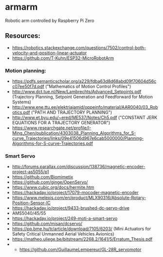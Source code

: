 # armarm
Robotic arm controlled by Raspberry Pi Zero

## Resources:
* https://robotics.stackexchange.com/questions/7502/control-both-velocity-and-position-linear-actuator
* https://github.com/T-Kuhn/ESP32-MicroRobotArm

### Motion planning:
* https://pdfs.semanticscholar.org/a229/fdba63d8d68abd09f70604d56cc07ee50f7d.pdf ("Mathematics of Motion Control Profiles")
* http://www.dct.tue.nl/New/Lambrechts/Advanced_Setpoints.pdf (Trajectory Planning, Setpoint Generation
and Feedforward for Motion Systems)
* http://www.ene.ttu.ee/elektriajamid/oppeinfo/materjal/AAR0040/03_Robotics.pdf ("PATH AND TRAJECTORY PLANNING")
* http://www.et.byu.edu/~ered/ME537/Notes/Ch5.pdf ("CONSTANT JERK EQUATIONS FOR A TRAJECTORY GENERATOR")
* https://www.researchgate.net/profile/I-Ming_Chen/publication/4303038_Planning_Algorithms_for_S-curve_Trajectories/links/09e41506d967e6cab5000000/Planning-Algorithms-for-S-curve-Trajectories.pdf

### Smart Servo
* http://forums.parallax.com/discussion/138736/magnetic-encoder-project-as5055/p1
* https://github.com/Biomimetix
* https://github.com/ginge/OpenServo/
* https://www.cubic.org/docs/hermite.htm
* https://hackaday.io/project/17079-mocoder-magnetic-encoder
* https://www.melexis.com/en/product/MLX90316/Absolute-Rotary-Position-Sensor-IC
* https://hackaday.io/project/9433-brushed-dc-servo-drive
* AMS5040/45/55
* https://hackaday.io/project/249-moti-a-smart-servo
* https://github.com/misan/dcservo/
* https://pp.bme.hu/tr/article/download/7105/6203/ (Mini Actuators for Safety Critical Unmanned Aerial Vehicles Avionics)
* https://matheo.uliege.be/bitstream/2268.2/1641/5/Erratum_Thesis.pdf
* * https://github.com/GuillaumeLempereur/GL-28R_servomotor
